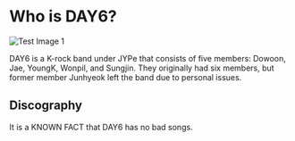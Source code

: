 # Who is DAY6?
![Test Image 1](https://www.hellokpop.com/wp-content/uploads/2020/05/07-05-20-DAY6_1.jpg)

DAY6 is a K-rock band under JYPe that consists of five members: Dowoon, Jae,  YoungK, Wonpil, and Sungjin. They originally had six members, but former member Junhyeok left the band due to personal issues.

## Discography
It is a KNOWN FACT that DAY6 has no bad songs. 
